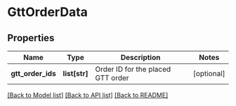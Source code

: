 # GttOrderData

## Properties
Name | Type | Description | Notes
------------ | ------------- | ------------- | -------------
**gtt_order_ids** | **list[str]** | Order ID for the placed GTT order | [optional] 

[[Back to Model list]](../README.md#documentation-for-models) [[Back to API list]](../README.md#documentation-for-api-endpoints) [[Back to README]](../README.md)

